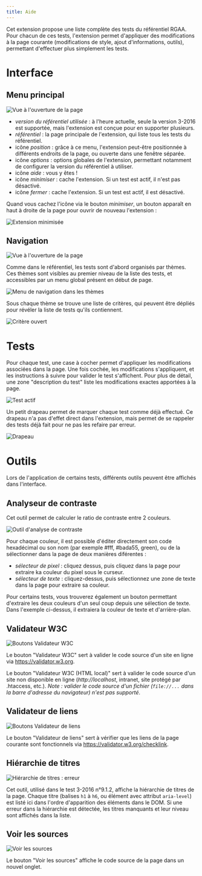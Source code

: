 ```yaml
---
title: Aide
---
```


Cet extension propose une liste complète des tests du référentiel RGAA.
Pour chacun de ces tests, l'extension permet d'appliquer des modifications à la page courante (modifications de style, ajout d'informations, outils), permettant d'effectuer plus simplement les tests.

# Interface

## Menu principal

![Vue à l'ouverture de la page](page://menu.png)

* *version du référentiel utilisée* : à l'heure actuelle, seule la version 3-2016 est supportée, mais l'extension est conçue pour en supporter plusieurs.
* *référentiel* : la page principale de l'extension, qui liste tous les tests du référentiel.
* icône *position* : grâce à ce menu, l'extension peut-être positionnée à différents endroits de la page, ou ouverte dans une fenêtre séparée.
* icône *options* : options globales de l'extension, permettant notamment de configurer la version du référentiel à utiliser.
* icône *aide* : vous y êtes !
* icône *minimiser* : cache l'extension. Si un test est actif, il n'est pas désactivé.
* icône *fermer* : cache l'extension. Si un test est actif, il est désactivé.

Quand vous cachez l'icône via le bouton *minimiser*, un bouton apparaît en haut à droite de la page pour ouvrir de nouveau l'extension :

![Extension minimisée](page://minimized.png)


## Navigation

![Vue à l'ouverture de la page](page://reference.png)

Comme dans le référentiel, les tests sont d'abord organisés par thèmes.
Ces thèmes sont visibles au premier niveau de la liste des tests, et accessibles par un menu global présent en début de page.

![Menu de navigation dans les thèmes](page://themes.png)

Sous chaque thème se trouve une liste de critères, qui peuvent être dépliés pour révéler la liste de tests qu'ils contiennent.

![Critère ouvert](page://criterion.png)

# Tests

Pour chaque test, une case à cocher permet d'appliquer les modifications associées dans la page. Une fois cochée, les modifications s'appliquent, et les instructions à suivre pour valider le test s'affichent. Pour plus de détail, une zone "description du test" liste les modifications exactes apportées à la page.

![Test actif](page://test.png)

Un petit drapeau permet de marquer chaque test comme déjà effectué.
Ce drapeau n'a pas d'effet direct dans l'extension, mais permet de se rappeler des tests déjà fait pour ne pas les refaire par erreur.

![Drapeau](page://flag.png)

# Outils

Lors de l'application de certains tests, différents outils peuvent être affichés dans l'interface.

## Analyseur de contraste

Cet outil permet de calculer le ratio de contraste entre 2 couleurs.

![Outil d'analyse de contraste](page://color-contrast.png)

Pour chaque couleur, il est possible d'éditer directement son code hexadécimal ou son nom (par exemple #fff, #bada55, green), ou de la sélectionner dans la page de deux manières diférentes :
* *sélecteur de pixel* : cliquez dessus, puis cliquez dans la page pour extraire ka couleur du pixel sous le curseur.
* *sélecteur de texte* : cliquez-dessus, puis sélectionnez une zone de texte dans la page pour extraire sa couleur.

Pour certains tests, vous trouverez également un bouton permettant d'extraire les deux couleurs d'un seul coup depuis une sélection de texte. Dans l'exemple ci-dessus, il extraiera la couleur de texte et d'arrière-plan.

## Validateur W3C

![Boutons Validateur W3C](page://w3c-validator.png)

Le bouton "Validateur W3C" sert à valider le code source d'un site en ligne via https://validator.w3.org.

Le bouton "Validateur W3C (HTML local)" sert à valider le code source d'un site non disponible en ligne (*http://localhost*, intranet, site protégé par .htaccess, etc.). *Note : valider le code source d'un fichier (`file://...` dans la barre d'adresse du navigateur) n'est pas supporté*.

## Validateur de liens

![Boutons Validateur de liens](page://link-checker.png)

Le bouton "Validateur de liens" sert à vérifier que les liens de la page courante sont fonctionnels via https://validator.w3.org/checklink.

## Hiérarchie de titres

![Hiérarchie de titres : erreur](page://titles-error.png)

Cet outil, utilisé dans le test 3-2016 n°9.1.2, affiche la hiérarchie de titres de la page. Chaque titre (balises `h1` à `h6`, ou élément avec attribut `aria-level`) est listé ici dans l'ordre d'apparition des éléments dans le DOM. Si une erreur dans la hiérarchie est détectée, les titres manquants et leur niveau sont affichés dans la liste.

## Voir les sources

![Voir les sources](page://view-sources.png)

Le bouton "Voir les sources" affiche le code source de la page dans un nouvel onglet.

